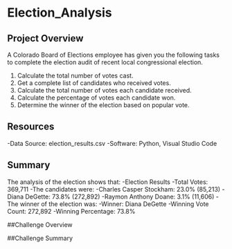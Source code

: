 # Election_Analysis

## Project Overview
A Colorado Board of Elections employee has given you the following tasks to complete the election audit of recent local congressional election.

1. Calculate the total number of votes cast.
2. Get a complete list of candidates who received votes.
3. Calculate the total number of votes each candidate received.
4. Calculate the percentage of votes each candidate won.
5. Determine the winner of the election based on popular vote.

## Resources
-Data Source: election_results.csv
-Software: Python, Visual Studio Code

## Summary 
The analysis of the election shows that:
-Election Results
    -Total Votes: 369,711 
-The candidates were:
  -Charles Casper Stockham: 23.0% (85,213)
  -Diana DeGette: 73.8% (272,892)
  -Raymon Anthony Doane: 3.1% (11,606)
-The winner of the election was:
  -Winner: Diana DeGette
  -Winning Vote Count: 272,892
  -Winning Percentage: 73.8%

##Challenge Overview

##Challenge Summary

